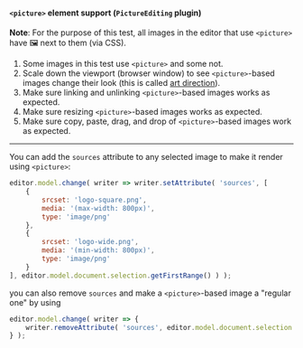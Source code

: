 #### `<picture>` element support (`PictureEditing` plugin)

**Note**: For the purpose of this test, all images in the editor that use `<picture>` have 🖼 next to them (via CSS).

1. Some images in this test use `<picture>` and some not.
1. Scale down the viewport (browser window) to see `<picture>`-based images change their look (this is called [art direction](http://usecases.responsiveimages.org/#art-direction)).
1. Make sure linking and unlinking `<picture>`-based images works as expected.
1. Make sure resizing `<picture>`-based images works as expected.
1. Make sure copy, paste, drag, and drop of `<picture>`-based images work as expected.

---

You can add the `sources` attribute to any selected image to make it render using `<picture>`:

```js
editor.model.change( writer => writer.setAttribute( 'sources', [
	{
		srcset: 'logo-square.png',
		media: '(max-width: 800px)',
		type: 'image/png'
	},
	{
		srcset: 'logo-wide.png',
		media: '(min-width: 800px)',
		type: 'image/png'
	}
], editor.model.document.selection.getFirstRange() ) );
```

you can also remove `sources` and make a `<picture>`-based image a "regular one" by using

```js
editor.model.change( writer => {
	writer.removeAttribute( 'sources', editor.model.document.selection.getFirstRange() )
} );
```
